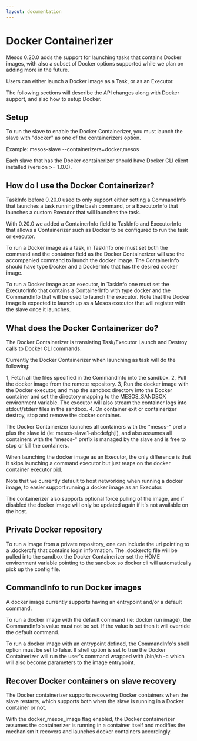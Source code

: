 ```yaml
---
layout: documentation
---
```


# Docker Containerizer

Mesos 0.20.0 adds the support for launching tasks that contains Docker images, with also a subset of Docker options supported while we plan on adding more in the future.

Users can either launch a Docker image as a Task, or as an Executor.

The following sections will describe the API changes along with Docker support, and also how to setup Docker.

## Setup

To run the slave to enable the Docker Containerizer, you must launch the slave with "docker" as one of the containerizers option.

Example: mesos-slave --containerizers=docker,mesos

Each slave that has the Docker containerizer should have Docker CLI client installed (version >= 1.0.0).

## How do I use the Docker Containerizer?

TaskInfo before 0.20.0 used to only support either setting a CommandInfo that launches a task running the bash command, or a ExecutorInfo that launches a custom Executor
that will launches the task.

With 0.20.0 we added a ContainerInfo field to TaskInfo and ExecutorInfo that allows a Containerizer such as Docker to be configured to run the task or executor.

To run a Docker image as a task, in TaskInfo one must set both the command and the container field as the Docker Containerizer will use the accompanied command to launch the docker image.
The ContainerInfo should have type Docker and a DockerInfo that has the desired docker image.

To run a Docker image as an executor, in TaskInfo one must set the ExecutorInfo that contains a ContainerInfo with type docker and the CommandInfo that will be used to launch the executor.
Note that the Docker image is expected to launch up as a Mesos executor that will register with the slave once it launches.

## What does the Docker Containerizer do?

The Docker Containerizer is translating Task/Executor Launch and Destroy calls to Docker CLI commands.

Currently the Docker Containerizer when launching as task will do the following:

1, Fetch all the files specified in the CommandInfo into the sandbox.
2, Pull the docker image from the remote repository.
3, Run the docker image with the Docker executor, and map the sandbox directory into the Docker container and set the directory mapping to the MESOS_SANDBOX environment variable.
   The executor will also stream the container logs into stdout/stderr files in the sandbox.
4. On container exit or containerizer destroy, stop and remove the docker container.

The Docker Containerizer launches all containers with the "mesos-" prefix plus the slave id (ie: mesos-slave1-abcdefghji), and also assumes all containers with the "mesos-" prefix is managed by the slave and is free to stop or kill the containers.

When launching the docker image as an Executor, the only difference is that it skips launching a command executor but just reaps on the docker container executor pid.

Note that we currently default to host networking when running a docker image, to easier support running a docker image as an Executor.

The containerizer also supports optional force pulling of the image, and if disabled the docker image will only be updated again if it's not available on the host.

## Private Docker repository

To run a image from a private repository, one can include the uri pointing to a .dockercfg that contains login information. The .dockercfg file will be pulled into the sandbox the Docker Containerizer
set the HOME environment variable pointing to the sandbox so docker cli will automatically pick up the config file.

## CommandInfo to run Docker images

A docker image currently supports having an entrypoint and/or a default command.

To run a docker image with the default command (ie: docker run image), the CommandInfo's value must not be set. If the value is set then it will override the default command.

To run a docker image with an entrypoint defined, the CommandInfo's shell option must be set to false.
If shell option is set to true the Docker Containerizer will run the user's command wrapped with /bin/sh -c which will also become parameters to the image entrypoint.

## Recover Docker containers on slave recovery

The Docker containerizer supports recovering Docker containers when the slave restarts, which supports both when the slave is running in a Docker container or not.

With the docker_mesos_image flag enabled, the Docker containerizer assumes the containerizer is running in a container itself and modifies the mechanism it recovers and launches docker containers accordingly.
